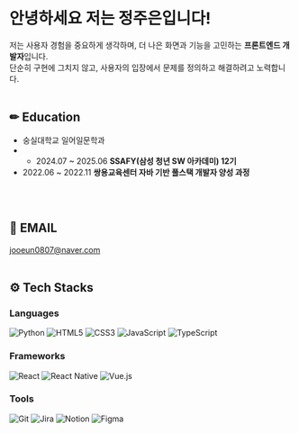# 안녕하세요 저는 정주은입니다!
저는 사용자 경험을 중요하게 생각하며, 
더 나은 화면과 기능을 고민하는 **프론트엔드 개발자**입니다.<br>
단순히 구현에 그치지 않고, 사용자의 입장에서 문제를 정의하고 해결하려고 노력합니다. 
<br><br>
## ✏ Education
- 숭실대학교 일어일문학과
- - 2024.07 ~ 2025.06 **SSAFY(삼성 청년 SW 아카데미) 12기**
- 2022.06 ~ 2022.11 **쌍용교육센터 자바 기반 풀스택 개발자 양성 과정**

<br><br>

## 📩 EMAIL
jooeun0807@naver.com
<br><br>

## ⚙ Tech Stacks
### Languages
![Python](https://img.shields.io/badge/Python-3776AB?style=for-the-badge&logo=python&logoColor=white)
![HTML5](https://img.shields.io/badge/HTML5-E34F26?style=for-the-badge&logo=html5&logoColor=white)
![CSS3](https://img.shields.io/badge/CSS3-1572B6?style=for-the-badge&logo=css3&logoColor=white)
![JavaScript](https://img.shields.io/badge/JavaScript-F7DF1E?style=for-the-badge&logo=javascript&logoColor=black)
![TypeScript](https://img.shields.io/badge/TypeScript-3178C6?style=for-the-badge&logo=typescript&logoColor=white)
<br>
### Frameworks
![React](https://img.shields.io/badge/React-61DAFB?style=for-the-badge&logo=react&logoColor=black)
![React Native](https://img.shields.io/badge/React_Native-61DAFB?style=for-the-badge&logo=react&logoColor=black)
![Vue.js](https://img.shields.io/badge/Vue.js-4FC08D?style=for-the-badge&logo=vue.js&logoColor=white)
<br>
### Tools
![Git](https://img.shields.io/badge/Git-F05032?style=for-the-badge&logo=git&logoColor=white)
![Jira](https://img.shields.io/badge/Jira-0052CC?style=for-the-badge&logo=jira&logoColor=white)
![Notion](https://img.shields.io/badge/Notion-000000?style=for-the-badge&logo=notion&logoColor=white)
![Figma](https://img.shields.io/badge/Figma-F24E1E?style=for-the-badge&logo=figma&logoColor=white)
<br><br>



​
​
